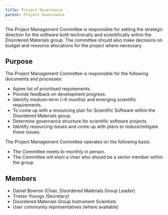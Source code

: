 ```yaml
---
title: Project Governance
parent: Project Governance
---
```


The Project Management Committee is responsible for setting the strategic direction for the software both technically and scientifically within the Disordered Materials group. The committee should also make decisions on budget and resource allocations for the project where necessary.

## Purpose

The Project Management Committee is responsible for the following documents and processes:

* Agree list of prioritised requirements.
* Provide feedback on development progress.
* Identify medium-term (~6 months) and emerging scientific requirements.
* To come up with a resourcing plan for Scientific Software within the Disordered Materials group. 
* Determine governance structure for scientific software projects.
* Identify resourcing issues and come up with plans to reduce/mitigate these issues.

The Project Management Committee operates on the following basis:

 * The Committee meets bi-monthly in person.
 * The Committee will elect a chair who should be a senior member within the group.

## Members

- Daniel Bowron (Chair, Disordered Materials Group Leader)
- Tristan Youngs (Secretary)
- Disordered Materials Group Instrument Scientists
- User community representatives (where available)

